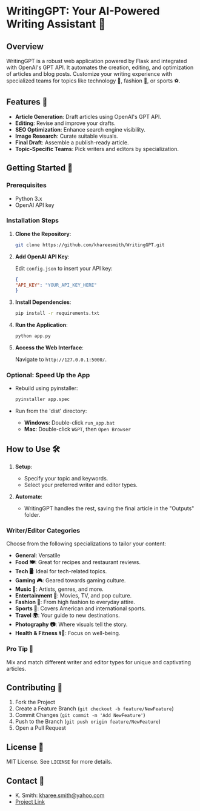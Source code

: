 # WritingGPT: Your AI-Powered Writing Assistant 🤖

## Overview

WritingGPT is a robust web application powered by Flask and integrated with OpenAI's GPT API. It automates the creation, editing, and optimization of articles and blog posts. Customize your writing experience with specialized teams for topics like technology 🧪, fashion 👗, or sports ⚽.

## Features 🌟

- **Article Generation**: Draft articles using OpenAI's GPT API.
- **Editing**: Revise and improve your drafts.
- **SEO Optimization**: Enhance search engine visibility.
- **Image Research**: Curate suitable visuals.
- **Final Draft**: Assemble a publish-ready article.
- **Topic-Specific Teams**: Pick writers and editors by specialization.

## Getting Started 🚀

### Prerequisites

- Python 3.x
- OpenAI API key

### Installation Steps

1. **Clone the Repository**:

    ```bash
    git clone https://github.com/khareesmith/WritingGPT.git
    ```

2. **Add OpenAI API Key**:

    Edit `config.json` to insert your API key:

    ```json
    {
    "API_KEY": "YOUR_API_KEY_HERE"
    }
    ```

3. **Install Dependencies**:

    ```bash
    pip install -r requirements.txt
    ```

4. **Run the Application**:

    ```bash
    python app.py
    ```

5. **Access the Web Interface**:

    Navigate to `http://127.0.0.1:5000/`.

### Optional: Speed Up the App

- Rebuild using pyinstaller:

    ```bash
    pyinstaller app.spec
    ```

- Run from the 'dist' directory:
  - **Windows**: Double-click `run_app.bat`
  - **Mac**: Double-click `WGPT`, then `Open Browser`

## How to Use 🛠️

1. **Setup**:
   - Specify your topic and keywords.
   - Select your preferred writer and editor types.

2. **Automate**:
   - WritingGPT handles the rest, saving the final article in the "Outputs" folder.

### Writer/Editor Categories

Choose from the following specializations to tailor your content:

- **General**: Versatile
- **Food 🍽️**: Great for recipes and restaurant reviews.
- **Tech 🖥️**: Ideal for tech-related topics.
- **Gaming 🎮**: Geared towards gaming culture.
- **Music 🎵**: Artists, genres, and more.
- **Entertainment 🎥**: Movies, TV, and pop culture.
- **Fashion 👠**: From high fashion to everyday attire.
- **Sports 🏈**: Covers American and international sports.
- **Travel 🌍**: Your guide to new destinations.
- **Photography 📷**: Where visuals tell the story.
- **Health & Fitness ⚕️💪**: Focus on well-being.

### Pro Tip 🌟

Mix and match different writer and editor types for unique and captivating articles.

## Contributing 🤝

1. Fork the Project
2. Create a Feature Branch (`git checkout -b feature/NewFeature`)
3. Commit Changes (`git commit -m 'Add NewFeature'`)
4. Push to the Branch (`git push origin feature/NewFeature`)
5. Open a Pull Request

## License 📝

MIT License. See `LICENSE` for more details.

## Contact 💌

- K. Smith: kharee.smith@yahoo.com
- [Project Link](https://github.com/khareesmith/WritingGPT)